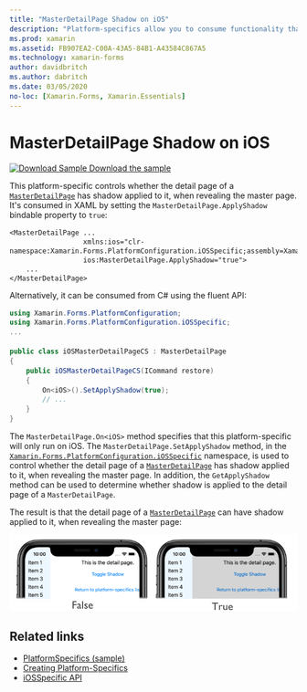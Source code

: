 ```yaml
---
title: "MasterDetailPage Shadow on iOS"
description: "Platform-specifics allow you to consume functionality that's only available on a specific platform, without implementing custom renderers or effects. This article explains how to consume the iOS platform-specific that controls whether the detail page of a MasterDetailPage has shadow applied to it, when revealing the master page."
ms.prod: xamarin
ms.assetid: FB907EA2-C00A-43A5-84B1-A43584C867A5
ms.technology: xamarin-forms
author: davidbritch
ms.author: dabritch
ms.date: 03/05/2020
no-loc: [Xamarin.Forms, Xamarin.Essentials]
---
```


# MasterDetailPage Shadow on iOS

[![Download Sample](~/media/shared/download.png) Download the sample](https://docs.microsoft.com/samples/xamarin/xamarin-forms-samples/userinterface-platformspecifics)

This platform-specific controls whether the detail page of a [`MasterDetailPage`](xref:Xamarin.Forms.MasterDetailPage) has shadow applied to it, when revealing the master page. It's consumed in XAML by setting the `MasterDetailPage.ApplyShadow` bindable property to `true`:

```xaml
<MasterDetailPage ...
                  xmlns:ios="clr-namespace:Xamarin.Forms.PlatformConfiguration.iOSSpecific;assembly=Xamarin.Forms.Core"
                  ios:MasterDetailPage.ApplyShadow="true">
    ...
</MasterDetailPage>
```

Alternatively, it can be consumed from C# using the fluent API:

```csharp
using Xamarin.Forms.PlatformConfiguration;
using Xamarin.Forms.PlatformConfiguration.iOSSpecific;
...

public class iOSMasterDetailPageCS : MasterDetailPage
{
    public iOSMasterDetailPageCS(ICommand restore)
    {
        On<iOS>().SetApplyShadow(true);
        // ...
    }
}
```

The `MasterDetailPage.On<iOS>` method specifies that this platform-specific will only run on iOS. The `MasterDetailPage.SetApplyShadow` method, in the [`Xamarin.Forms.PlatformConfiguration.iOSSpecific`](xref:Xamarin.Forms.PlatformConfiguration.iOSSpecific) namespace, is used to control whether the detail page of a [`MasterDetailPage`](xref:Xamarin.Forms.MasterDetailPage) has shadow applied to it, when revealing the master page. In addition, the `GetApplyShadow` method can be used to determine whether shadow is applied to the detail page of a `MasterDetailPage`.

The result is that the detail page of a [`MasterDetailPage`](xref:Xamarin.Forms.MasterDetailPage) can have shadow applied to it, when revealing the master page:

[![Screenshot of a MasterDetailPage with and without shadow](masterdetailpage-shadow-images/shadow.png "MasterDetailPage with and without shadow")](masterdetailpage-shadow-images/shadow-large.png#lightbox "MasterDetailPage with and without shadow")

## Related links

- [PlatformSpecifics (sample)](/samples/xamarin/xamarin-forms-samples/userinterface-platformspecifics)
- [Creating Platform-Specifics](~/xamarin-forms/platform/platform-specifics/index.md#creating-platform-specifics)
- [iOSSpecific API](xref:Xamarin.Forms.PlatformConfiguration.iOSSpecific)